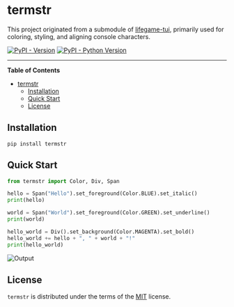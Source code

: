 # termstr

This project originated from a submodule of [lifegame-tui](https://github.com/Lingxuan-Ye/lifegame/tree/main/python), primarily used for coloring, styling, and aligning console characters.

[![PyPI - Version](https://img.shields.io/pypi/v/termstr.svg)](https://pypi.org/project/termstr)
[![PyPI - Python Version](https://img.shields.io/pypi/pyversions/termstr.svg)](https://pypi.org/project/termstr)

-----

**Table of Contents**

- [termstr](#termstr)
  - [Installation](#installation)
  - [Quick Start](#quick-start)
  - [License](#license)

## Installation

```console
pip install termstr
```

## Quick Start

```python
from termstr import Color, Div, Span

hello = Span("Hello").set_foreground(Color.BLUE).set_italic()
print(hello)

world = Span("World").set_foreground(Color.GREEN).set_underline()
print(world)

hello_world = Div().set_background(Color.MAGENTA).set_bold()
hello_world += hello + ", " + world + "!"
print(hello_world)
```

![Output](./assets/001.png)

## License

`termstr` is distributed under the terms of the [MIT](https://spdx.org/licenses/MIT.html) license.
